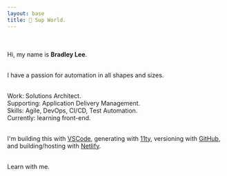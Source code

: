 ```yaml
---
layout: base
title: 👋 Sup World.
---
```


<br><br>
Hi, my name is **Bradley Lee**.
<br><br>

I have a passion for automation in all shapes and sizes.
<br><br>

Work: Solutions Architect.<br>
Supporting: Application Delivery Management.<br>
Skills: Agile, DevOps, CI/CD, Test Automation.<br>
Currently: learning front-end.
<br><br>

I'm building this with <a href="https://code.visualstudio.com" target="_blank">VSCode</a>,
generating with <a href="https://www.11ty.dev" target="_blank">11ty</a>,
versioning with <a href="https://www.github.com" target="_blank">GitHub</a>,
and building/hosting with <a href="https://www.netlify.com" target="blank">Netlify</a>.
<br><br>

Learn with me.
